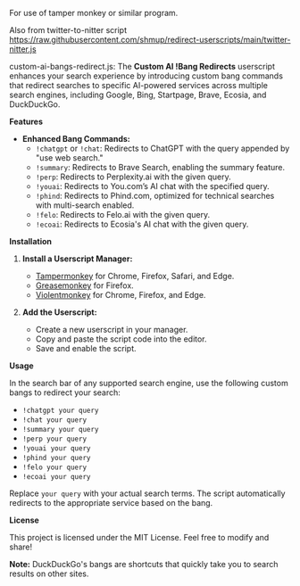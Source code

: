 For use of tamper monkey or similar program.

Also from twitter-to-nitter script https://raw.githubusercontent.com/shmup/redirect-userscripts/main/twitter-nitter.js

custom-ai-bangs-redirect.js:
The **Custom AI !Bang Redirects** userscript enhances your search experience by introducing custom bang commands that redirect searches to specific AI-powered services across multiple search engines, including Google, Bing, Startpage, Brave, Ecosia, and DuckDuckGo.

**Features**

- **Enhanced Bang Commands:**
  - `!chatgpt` or `!chat`: Redirects to ChatGPT with the query appended by "use web search."
  - `!summary`: Redirects to Brave Search, enabling the summary feature.
  - `!perp`: Redirects to Perplexity.ai with the given query.
  - `!youai`: Redirects to You.com’s AI chat with the specified query.
  - `!phind`: Redirects to Phind.com, optimized for technical searches with multi-search enabled.
  - `!felo`: Redirects to Felo.ai with the given query.
  - `!ecoai`: Redirects to Ecosia's AI chat with the given query.

**Installation**

1. **Install a Userscript Manager:**
   - [Tampermonkey](https://www.tampermonkey.net/) for Chrome, Firefox, Safari, and Edge.
   - [Greasemonkey](https://www.greasespot.net/) for Firefox.
   - [Violentmonkey](https://violentmonkey.github.io/) for Chrome, Firefox, and Edge.

2. **Add the Userscript:**
   - Create a new userscript in your manager.
   - Copy and paste the script code into the editor.
   - Save and enable the script.

**Usage**

In the search bar of any supported search engine, use the following custom bangs to redirect your search:

- `!chatgpt your query`
- `!chat your query`
- `!summary your query`
- `!perp your query`
- `!youai your query`
- `!phind your query`
- `!felo your query`
- `!ecoai your query`

Replace `your query` with your actual search terms. The script automatically redirects to the appropriate service based on the bang.

**License**

This project is licensed under the MIT License. Feel free to modify and share!

**Note:** DuckDuckGo's bangs are shortcuts that quickly take you to search results on other sites.  
